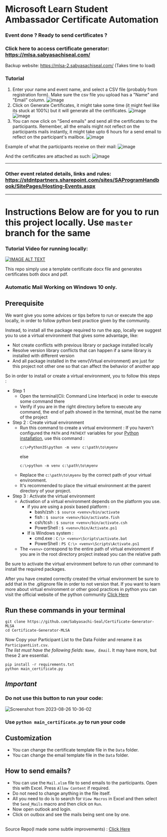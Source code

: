 # Microsoft Learn Student Ambassador Certificate Automation

### Event done ? Ready to send certificates ? 

### Click here to access certificate generator: https://mlsa.sabyasachiseal.com/

Backup website: https://mlsa-2.sabyasachiseal.com/ (Takes time to load)

### Tutorial

1. Enter your name and event name, and select a CSV file (probably from registration form). Make sure the csv file you 
   upload has a "Name" and "Email" column.
   ![image](https://github.com/user-attachments/assets/e53cf703-a1c4-4968-a238-2b34d494a89c)
2. Click on Generate Certificates, it might take some time (it might feel like its stuck at 100%) but it will generate 
   all the certificates.
   ![image](https://github.com/user-attachments/assets/430e426c-2436-42f5-82db-7f33620bf9fb) ![image](https://github.com/user-attachments/assets/add03930-718f-4d83-8ed1-708d53cf229a)
3. You can now click on "Send emails" and send all the certificates to the participants. Remember, all the emails might 
   not reflect on the participants mails instantly, it might take upto 6 hours for a send email to reflect on the 
   participant's mailbox.
   ![image](https://github.com/user-attachments/assets/1fcefcbf-4cc0-4e4a-8bee-89a130473b10)


Example of what the participants receive on their mail:
![image](https://github.com/user-attachments/assets/8598c318-4737-4197-b8b6-e542ae95588f)

And the certificates are attached as such:
![image](https://github.com/user-attachments/assets/20f151cf-8267-4de4-a128-f5356d706ece)


---

### Other event related details, links and rules: https://stdntpartners.sharepoint.com/sites/SAProgramHandbook/SitePages/Hosting-Events.aspx 


---
<h1>Instructions Below are for you to run this project locally. Use <code>master</code> branch for the same </h1>


### Tutorial Video for running locally:

[![IMAGE ALT TEXT](http://img.youtube.com/vi/OUAbqdLDTZQ/0.jpg)](http://www.youtube.com/watch?v=OUAbqdLDTZQ "How to use Certificate Generator MLSA")

This repo simply use a template certificate docx file and generates certificates
both docx and pdf.

###  Automatic Mail Working on Windows 10 only.

## Prerequisite

We want give you some advices or tips before to run or execute the app locally, in order to follow python best practice 
given by the community.

Instead, to install all the package required to run the app, locally we suggest you to use a virtual environment that 
gives some advantage, like:
- Not create conflicts with previous library or package installed locally
- Resolve version library conflicts that can happen if a same library is installed with different version
- And all package installed in the venv(Virtual environment) are just for this project not other one so that can affect 
  the behavior of another app

So in order to install or create a virtual environment, you to follow this steps :

- Step 1
  - Open the terminal(Cli: Command Line Interface) in order to execute some command there
  - Verify if you are in the right directory before to execute any command, the end of path showed in the terminal, must
    be the name of the project
- Step 2 : Create virtual environment
  - Run this command to create a virtual environment :
    If you haven't configured the `PATH` and `PATHEXT` variables for your <a href="https://docs.python.org/3/using/windows.html#using-on-windows">Python installation</a>, use this command :
    ```
    c:\>Python35\python -m venv c:\path\to\myenv
    ```
    else
    ```
    c:\>python -m venv c:\path\to\myenv
    ```
  - Replace the `c:\path\to\myenv` by the correct path of your virtual environment.
  - It's recommended to place the virtual environment at the parent directory of your project.
- Step 3 : Activate the virtual environment
  - Activation of a virtual environment depends on the platform you use.
    - if you are using a posix based platform :
      - bash/zsh : `$ source <venv>/bin/activate`
      - fish : `$ source <venv>/bin/activate.fish`
      - csh/tcsh : `$ source <venv>/bin/activate.csh`
      - PowerShell : `$ <venv>/bin/Activate.ps1`
    - If is Windows system :
      - cmd.exe : `C:\> <venv>\Scripts\activate.bat`
      - PowerShell : `PS C:\> <venv>\Scripts\Activate.ps1`
  - The `<venv>` correspond to the entire path of virtual environment if you are in the root directory project instead 
    you can the relative path
  
Be sure to activate the virtual environment before to run other command to install the required packages.

After you have created correctly created the virtual environment be sure to add that in the .gitignore file in order to 
not version that. If you want to learn more about virtual environment or other good practices in python you can visit the official website of the python community <a href="https://docs.python.org/3/library/venv.html">Click Here</a>

## Run these commands in your terminal

```
git clone https://github.com/Sabyasachi-Seal/Certificate-Generator-MLSA
cd Certificate-Generator-MLSA
```
Now Copy your Participant List to the Data Folder and rename it as `ParticipantList.csv`. <br>
<e><i>The list must have the following fields: ```Name, Email```</i></e>. It may have more, but these 2 are essential.
```
pip install -r requirements.txt
python main_certificate.py
```

## *Important*
### Do not use this button to run your code:
![Screenshot from 2023-08-26 10-36-02](https://github.com/Sabyasachi-Seal/Certificate-Generator-MLSA/assets/36451386/6e4ddf15-c97a-4c1a-9e64-9cd4db416511)

### Use ```python main_certificate.py``` to run your code


## Customization
- You can change the certificate template file in the `Data` folder.
- You can change the email template file in the `Data` folder.

## How to send emails?
- You can use the `Mail.xlsm` file to send emails to the participants. Open this with Excel. Press ```Allow Content``` 
  if required.
- Do not need to change anything in the file itself.
- All you need to do is to search for ```View Macros```  in Excel and then select the ```Send_Mails``` macro and then 
  click on ```Run```.
- Now open outlook and login.
- Click on outbox and see the mails being sent one by one.

<h2></h2>


Source Repo(I made some subtle improvements) : <a href="https://github.com/muhammedogz/MLSA-Certificate-Automate">Click Here</a>
